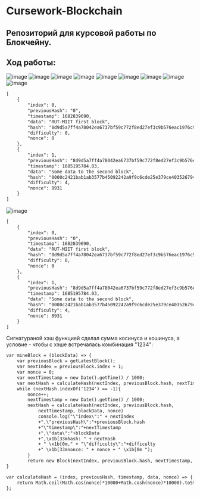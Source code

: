 # Cursework-Blockchain
## Репозиторий для курсовой работы по Блокчейну.
## Ход работы:
![image](https://github.com/YurDuiachenko/Cursework-Blockchain/assets/72216941/70dba1f3-3275-4a91-9863-355747e2dc82)
![image](https://github.com/YurDuiachenko/Cursework-Blockchain/assets/72216941/08998a53-a98b-4db5-908c-dbf6f5c0273a)
![image](https://github.com/YurDuiachenko/Cursework-Blockchain/assets/72216941/3e3e1852-0066-45e8-8a71-7765503a1dd4)
![image](https://github.com/YurDuiachenko/Cursework-Blockchain/assets/72216941/802a0afc-7515-4f5d-b8a0-617828a0a6b0)
![image](https://github.com/YurDuiachenko/Cursework-Blockchain/assets/72216941/c8958a2f-d8c6-4d25-aa8d-26d79789b029)
![image](https://github.com/YurDuiachenko/Cursework-Blockchain/assets/72216941/9a683bfb-20a9-488a-87b2-85971b0ce0f3)
![image](https://github.com/YurDuiachenko/Cursework-Blockchain/assets/72216941/19632857-d6cb-43de-a20e-98aa4c9167fe)
![image](https://github.com/YurDuiachenko/Cursework-Blockchain/assets/72216941/3f0f59f1-f3bd-400f-ad69-79b0b2dc7f81)
![image](https://github.com/YurDuiachenko/Cursework-Blockchain/assets/72216941/4151b932-e36b-4d49-a28a-2a2d143e0558)

```html
[
    {
        "index": 0,
        "previousHash": "0",
        "timestamp": 1682839690,
        "data": "RUT-MIIT first block",
        "hash": "8d9d5a7ff4a78042ea6737bf59c772f8ed27ef3c9b576eac1976c91aaf48d2de",
        "difficulty": 0,
        "nonce": 0
    },
    {
        "index": 1,
        "previousHash": "8d9d5a7ff4a78042ea6737bf59c772f8ed27ef3c9b576eac1976c91aaf48d2de",
        "timestamp": 1685195784.03,
        "data": "Some data to the second block",
        "hash": "0000c2421bab1ab3577b45092242a9f9c6cde25e379ce403526794f77ee4ac34",
        "difficulty": 4,
        "nonce": 8931
    }
]
```
![image](https://github.com/YurDuiachenko/Cursework-Blockchain/assets/72216941/968eb9e8-7d95-440d-a2b7-bb726137bb4c)

```html
[
    {
        "index": 0,
        "previousHash": "0",
        "timestamp": 1682839690,
        "data": "RUT-MIIT first block",
        "hash": "8d9d5a7ff4a78042ea6737bf59c772f8ed27ef3c9b576eac1976c91aaf48d2de",
        "difficulty": 0,
        "nonce": 0
    },
    {
        "index": 1,
        "previousHash": "8d9d5a7ff4a78042ea6737bf59c772f8ed27ef3c9b576eac1976c91aaf48d2de",
        "timestamp": 1685195784.03,
        "data": "Some data to the second block",
        "hash": "0000c2421bab1ab3577b45092242a9f9c6cde25e379ce403526794f77ee4ac34",
        "difficulty": 4,
        "nonce": 8931
    }
]

```
Сигнатураной хэш функцией сделал сумма косинуса и кошинуса, а условие - чтобы с хэше встречалась комбинация "1234":
```html
var mineBlock = (blockData) => {
    var previousBlock = getLatestBlock();
    var nextIndex = previousBlock.index + 1;
    var nonce = 0;
    var nextTimestamp = new Date().getTime() / 1000;
    var nextHash = calculateHash(nextIndex, previousBlock.hash, nextTimestamp, blockData, nonce);
    while (nextHash.indexOf('1234') == -1){
        nonce++;
        nextTimestamp = new Date().getTime() / 1000;
        nextHash = calculateHash(nextIndex, previousBlock.hash, 
            nextTimestamp, blockData, nonce)
            console.log("\"index\":" + nextIndex 
            +",\"previousHash\":"+previousBlock.hash
            +"\"timestamp\":"+nextTimestamp
            +",\"data\":"+blockData
            +",\x1b[33mhash: " + nextHash 
            + " \x1b[0m," + "\"difficulty\":"+difficulty
            +" \x1b[33mnonce: " + nonce + " \x1b[0m ");
        }
        return new Block(nextIndex, previousBlock.hash, nextTimestamp, blockData, nextHash, difficulty, nonce);
}

var calculateHash = (index, previousHash, timestamp, data, nonce) => {
    return Math.ceil(Math.cos(nonce)*10000+Math.cosh(nonce)*10000).toString();
};
```
